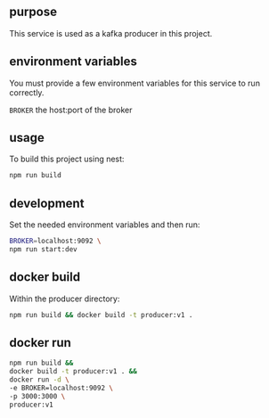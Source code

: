 ## purpose
This service is used as a kafka producer in this project.

## environment variables
You must provide a few environment variables for this service to run correctly.

`BROKER` the host:port of the broker

## usage
To build this project using nest:
```sh
npm run build
```

## development
Set the needed environment variables and then run:
```sh
BROKER=localhost:9092 \
npm run start:dev
```

## docker build
Within the producer directory:

```sh
npm run build && docker build -t producer:v1 .
```

## docker run
```sh
npm run build &&
docker build -t producer:v1 . &&
docker run -d \
-e BROKER=localhost:9092 \
-p 3000:3000 \
producer:v1
```
